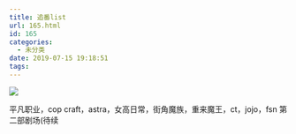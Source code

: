 ```yaml
---
title: 追番list
url: 165.html
id: 165
categories:
  - 未分类
date: 2019-07-15 19:18:51
tags:
---
```


![](/img/post/IMG_0597.jpg)

平凡职业，cop craft，astra，女高日常，街角魔族，重来魔王，ct，jojo，fsn 第二部剧场(待续
